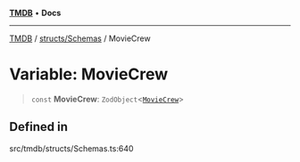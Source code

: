 [**TMDB**](../../../README.md) • **Docs**

***

[TMDB](../../../README.md) / [structs/Schemas](../README.md) / MovieCrew

# Variable: MovieCrew

> `const` **MovieCrew**: `ZodObject`\<[`MovieCrew`](../type-aliases/MovieCrew.md)\>

## Defined in

src/tmdb/structs/Schemas.ts:640
